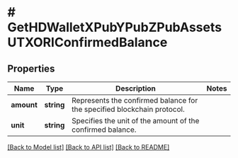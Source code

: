 # # GetHDWalletXPubYPubZPubAssetsUTXORIConfirmedBalance

## Properties

Name | Type | Description | Notes
------------ | ------------- | ------------- | -------------
**amount** | **string** | Represents the confirmed balance for the specified blockchain protocol. |
**unit** | **string** | Specifies the unit of the amount of the confirmed balance. |

[[Back to Model list]](../../README.md#models) [[Back to API list]](../../README.md#endpoints) [[Back to README]](../../README.md)
